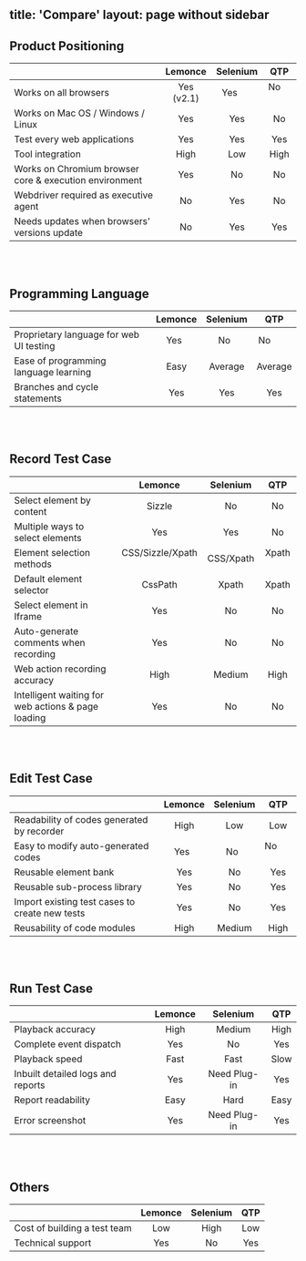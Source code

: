 title: 'Compare'
layout: page without sidebar
---

## Product Positioning
|                                          |Lemonce    |Selenium   |QTP        |
|------------------------------------------|:---------:|:---------:|:---------:|
|Works on all browsers                     |Yes (v2.1) |Yes        |No         |
|Works on Mac OS / Windows / Linux         |Yes        |Yes        |No         |
|Test every web applications               |Yes        |Yes        |Yes        |
|Tool integration                          |High       |Low        |High        |
|Works on Chromium browser core & execution environment|Yes  |No   |No         |
|Webdriver required as executive agent	   |No			   |Yes			   |No         |
|Needs updates when  browsers' versions update	|No		 |Yes			   |Yes        |
<br><br/>

## Programming Language
|                                          |Lemonce    |Selenium   |QTP        |
|------------------------------------------|:---------:|:---------:|:---------:|
|Proprietary language for web UI testing   |Yes			   |No			   |No         |
|Ease of programming language learning	   |Easy		   |Average		 |Average     |
|Branches and cycle statements				     |Yes			   |Yes			   |Yes        |
<br><br/>

## Record Test Case
|                                          |Lemonce    |Selenium   |QTP        |
|------------------------------------------|:---------:|:---------:|:---------:|
|Select element by content                 |Sizzle     |No         |No         |
|Multiple ways to select elements	         |Yes	       |Yes			   |No         |
|Element selection methods         |CSS/Sizzle/Xpath   |CSS/Xpath  |Xpath      |
|Default element selector                  |CssPath		 |Xpath			 |Xpath      |
|Select element in Iframe                  |Yes        |No         |No         |
|Auto-generate comments when recording		 |Yes			   |No			   |No         |
|Web action recording accuracy             |High		   |Medium	   |High       |
|Intelligent waiting for web actions & page loading |Yes		|No	   |No         |
<br><br/>

## Edit Test Case
|                                          |Lemonce    |Selenium   |QTP        |
|------------------------------------------|:---------:|:---------:|:---------:|
|Readability of codes generated by recorder|High		   |Low		     |Low        |
|Easy to modify auto-generated codes 	     |Yes			   |No			   |No         |
|Reusable element bank                     |Yes			   |No			   |Yes        |
|Reusable sub-process library				       |Yes			   |No			   |Yes        |
|Import existing test cases to create new tests 	|Yes |No			   |Yes        |
|Reusability of code modules               |High			 |Medium		 |High       |
<br><br/>

## Run Test Case
|                                          |Lemonce    |Selenium   |QTP        |
|------------------------------------------|:---------:|:---------:|:---------:|
|Playback accuracy                         |High		   |Medium     |High       |
|Complete event dispatch					|Yes			   |No			   |Yes     |
|Playback speed						       |Fast			 |Fast			 |Slow       |
|Inbuilt detailed logs and reports     	   |Yes			   |Need Plug-in	  |Yes        |
|Report readability 				       |Easy			 |Hard			 |Easy		   |
|Error screenshot					       |Yes			   |Need Plug-in    |Yes    |
<br><br/>

## Others
|                                          |Lemonce    |Selenium   |QTP        |
|------------------------------------------|:---------:|:---------:|:---------:|
|Cost of building a test team			   |Low			   |High			 |Low        |
|Technical support 			               |Yes 			 |No			   |Yes        |
<br><br/>
